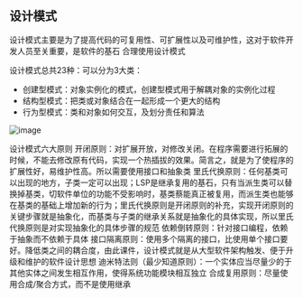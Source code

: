 ## 设计模式
设计模式主要是为了提高代码的可复用性、可扩展性以及可维护性，这对于软件开发人员至关重要，是软件的基石
合理使用设计模式

设计模式总共23种：可以分为3大类：
- 创建型模式：对象实例化的模式，创建型模式用于解耦对象的实例化过程
- 结构型模式：把类或对象结合在一起形成一个更大的结构
- 行为型模式：类和对象如何交互，及划分责任和算法

![image](https://github.com/Michael-cc/Java-note/tree/master/src/main/resources/images/design_patterns.png)

设计模式六大原则
	开闭原则：对扩展开放，对修改关闭。在程序需要进行拓展的时候，不能去修改原有代码，实现一个热插拔的效果。简言之，就是为了使程序的扩展性好，易维护性高。所以需要使用接口和抽象类
	里氏代换原则：任何基类可以出现的地方，子类一定可以出现；LSP是继承复用的基石，只有当派生类可以替换掉基类，切软件单位的功能不受影响时，基类蔡能真正被复用，而派生类也能够在基类的基础上增加新的行为；里氏代换原则是开闭原则的补充，实现开闭原则的关键步骤就是抽象化，而基类与子类的继承关系就是抽象化的具体实现，所以里氏代换原则是对实现抽象化的具体步骤的规范
	依赖倒转原则：针对接口编程，依赖于抽象而不依赖于具体
	接口隔离原则：使用多个隔离的接口，比使用单个接口要好。降低类之间的耦合度，由此课件，设计模式就是从大型软件架构触发、便于升级和维护的软件设计思想
	迪米特法则（最少知道原则）：一个实体应当尽量少的于其他实体之间发生相互作用，使得系统功能模块相互独立
	合成复用原则：尽量使用合成/聚合方式，而不是使用继承
